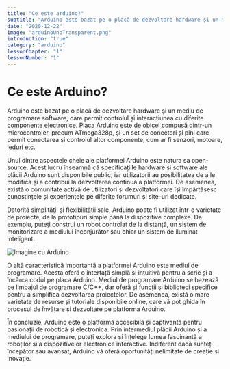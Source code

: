 ```yaml
---
title: "Ce este arduino?"
subtitle: "Arduino este bazat pe o placă de dezvoltare hardware și un mediu de programare software, care permit controlul și interacțiunea cu diferite componente electronice. Placa Arduino este de obicei compusă dintr-un microcontroler, precum ATmega328p, și un set de conectori și pini care permit conectarea și controlul altor componente, cum ar fi senzori, motoare, leduri etc."
date: "2020-12-22"
image: "arduinoUnoTransparent.png"
introduction: "true"
category: "arduino"
lessonChapter: "1"
lessonNumber: "1"
---
```


# Ce este Arduino?

Arduino este bazat pe o placă de dezvoltare hardware și un mediu de programare software, care permit controlul și interacțiunea cu diferite componente electronice. Placa Arduino este de obicei compusă dintr-un microcontroler, precum ATmega328p, și un set de conectori și pini care permit conectarea și controlul altor componente, cum ar fi senzori, motoare, leduri etc.

Unul dintre aspectele cheie ale platformei Arduino este natura sa open-source. Acest lucru înseamnă că specificațiile hardware și software ale plăcii Arduino sunt disponibile public, iar utilizatorii au posibilitatea de a le modifica și a contribui la dezvoltarea continuă a platformei. De asemenea, există o comunitate activă de utilizatori și dezvoltatori care își împărtășesc cunoștințele și experiențele pe diferite forumuri și site-uri dedicate.

Datorită simplității și flexibilității sale, Arduino poate fi utilizat într-o varietate de proiecte, de la prototipuri simple până la dispozitive complexe. De exemplu, puteți construi un robot controlat de la distanță, un sistem de monitorizare a mediului înconjurător sau chiar un sistem de iluminat inteligent.

![Imagine cu Arduino](https://upload.wikimedia.org/wikipedia/commons/thumb/7/71/Arduino-uno-perspective-transparent.png/1200px-Arduino-uno-perspective-transparent.png)

O altă caracteristică importantă a platformei Arduino este mediul de programare. Acesta oferă o interfață simplă și intuitivă pentru a scrie și a încărca codul pe placa Arduino. Mediul de programare Arduino se bazează pe limbajul de programare C/C++, dar oferă și funcții și biblioteci specifice pentru a simplifica dezvoltarea proiectelor. De asemenea, există o mare varietate de resurse și tutoriale disponibile online, care vă pot ghida în procesul de învățare și dezvoltare pe platforma Arduino.

În concluzie, Arduino este o platformă accesibilă și captivantă pentru pasionații de robotică și electronica. Prin intermediul plăcii Arduino și a mediului de programare, puteți explora și înțelege lumea fascinantă a roboților și a dispozitivelor electronice interactive. Indiferent dacă sunteți începător sau avansat, Arduino vă oferă oportunități nelimitate de creație și inovație.